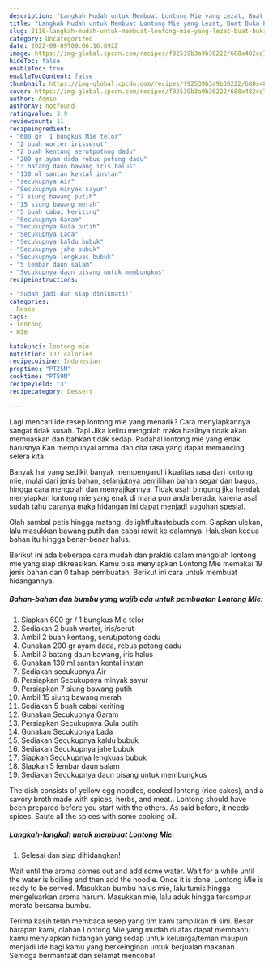 ```yaml
---
description: "Langkah Mudah untuk Membuat Lontong Mie yang Lezat, Buat Buka Puasa Lezat"
title: "Langkah Mudah untuk Membuat Lontong Mie yang Lezat, Buat Buka Puasa Lezat"
slug: 2116-langkah-mudah-untuk-membuat-lontong-mie-yang-lezat-buat-buka-puasa-lezat
category: Uncategorized
date: 2022-09-09T09:06:16.892Z
image: https://img-global.cpcdn.com/recipes/f92539b3a9b30222/680x482cq70/lontong-mie-foto-resep-utama.jpg
hideToc: false
enableToc: true
enableTocContent: false
thumbnail: https://img-global.cpcdn.com/recipes/f92539b3a9b30222/680x482cq70/lontong-mie-foto-resep-utama.jpg
cover: https://img-global.cpcdn.com/recipes/f92539b3a9b30222/680x482cq70/lontong-mie-foto-resep-utama.jpg
author: Admin
authorAv: notfound
ratingvalue: 3.9
reviewcount: 11
recipeingredient:
- "600 gr  1 bungkus Mie telor"
- "2 buah worter irisserut"
- "2 buah kentang serutpotong dadu"
- "200 gr ayam dada rebus potong dadu"
- "3 batang daun bawang iris halus"
- "130 ml santan kental instan"
- "secukupnya Air"
- "Secukupnya minyak sayur"
- "7 siung bawang putih"
- "15 siung bawang merah"
- "5 buah cabai keriting"
- "Secukupnya Garam"
- "Secukupnya Gula putih"
- "Secukupnya Lada"
- "Secukupnya kaldu bubuk"
- "Secukupnya jahe bubuk"
- "Secukupnya lengkuas bubuk"
- "5 lembar daun salam"
- "Secukupnya daun pisang untuk membungkus"
recipeinstructions:

- "Sudah jadi dan siap dinikmati!"
categories:
- Resep
tags:
- lontong
- mie

katakunci: lontong mie 
nutrition: 137 calories
recipecuisine: Indonesian
preptime: "PT25M"
cooktime: "PT59M"
recipeyield: "3"
recipecategory: Dessert

---
```



Lagi mencari ide resep lontong mie yang menarik? Cara menyiapkannya sangat tidak susah. Tapi Jika keliru mengolah maka hasilnya tidak akan memuaskan dan bahkan tidak sedap. Padahal lontong mie yang enak harusnya Kan mempunyai aroma dan cita rasa yang dapat memancing selera kita.


Banyak hal yang sedikit banyak mempengaruhi kualitas rasa dari lontong mie, mulai dari jenis bahan, selanjutnya pemilihan bahan segar dan bagus, hingga cara mengolah dan menyajikannya. Tidak usah bingung jika hendak menyiapkan lontong mie yang enak di mana pun anda berada, karena asal sudah tahu caranya maka hidangan ini dapat menjadi suguhan spesial.

Olah sambal petis hingga matang. delightfultastebuds.com. Siapkan ulekan, lalu masukkan bawang putih dan cabai rawit ke dalamnya. Haluskan kedua bahan itu hingga benar-benar halus.


Berikut ini ada beberapa cara mudah dan praktis dalam mengolah lontong mie yang siap dikreasikan. Kamu bisa menyiapkan Lontong Mie memakai 19 jenis bahan dan 0 tahap pembuatan. Berikut ini cara untuk membuat hidangannya.

<!--inarticleads1-->

##### Bahan-bahan dan bumbu yang wajib ada untuk pembuatan Lontong Mie:

1. Siapkan 600 gr / 1 bungkus Mie telor
1. Sediakan 2 buah worter, iris/serut
1. Ambil 2 buah kentang, serut/potong dadu
1. Gunakan 200 gr ayam dada, rebus potong dadu
1. Ambil 3 batang daun bawang, iris halus
1. Gunakan 130 ml santan kental instan
1. Sediakan secukupnya Air
1. Persiapkan Secukupnya minyak sayur
1. Persiapkan 7 siung bawang putih
1. Ambil 15 siung bawang merah
1. Sediakan 5 buah cabai keriting
1. Gunakan Secukupnya Garam
1. Persiapkan Secukupnya Gula putih
1. Gunakan Secukupnya Lada
1. Sediakan Secukupnya kaldu bubuk
1. Sediakan Secukupnya jahe bubuk
1. Siapkan Secukupnya lengkuas bubuk
1. Siapkan 5 lembar daun salam
1. Sediakan Secukupnya daun pisang untuk membungkus


The dish consists of yellow egg noodles, cooked lontong (rice cakes), and a savory broth made with spices, herbs, and meat.. Lontong should have been prepared before you start with the others. As said before, it needs spices. Saute all the spices with some cooking oil. 

<!--inarticleads2-->

##### Langkah-langkah untuk membuat Lontong Mie:


1. Selesai dan siap dihidangkan!

Wait until the aroma comes out and add some water. Wait for a while until the water is boiling and then add the noodle. Once it is done, Lontong Mie is ready to be served. Masukkan bumbu halus mie, lalu tumis hingga mengeluarkan aroma harum. Masukkan mie, lalu aduk hingga tercampur merata bersama bumbu. 

Terima kasih telah membaca resep yang tim kami tampilkan di sini. Besar harapan kami, olahan Lontong Mie yang mudah di atas dapat membantu kamu menyiapkan hidangan yang sedap untuk keluarga/teman maupun menjadi ide bagi kamu yang berkeinginan untuk berjualan makanan. Semoga bermanfaat dan selamat mencoba!
